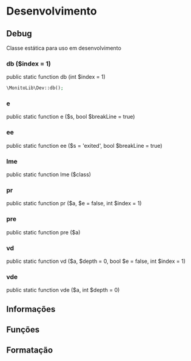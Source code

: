# Desenvolvimento

## Debug
Classe estática para uso em desenvolvimento

### db ($index = 1)
public static function db (int $index = 1)

```php
\MonitoLib\Dev::db();
```
### e
public static function e ($s, bool $breakLine = true)

### ee
public static function ee ($s = 'exited', bool $breakLine = true)

### lme
public static function lme ($class)

### pr
public static function pr ($a, $e = false, int $index = 1)

### pre
public static function pre ($a)

### vd
public static function vd ($a, $depth = 0, bool $e = false, int $index = 1)

### vde
public static function vde ($a, int $depth = 0)

## Informações
## Funções
## Formatação
